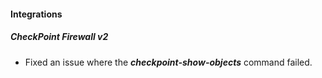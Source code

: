 
#### Integrations
##### CheckPoint Firewall v2
- Fixed an issue where the ***checkpoint-show-objects*** command failed.
